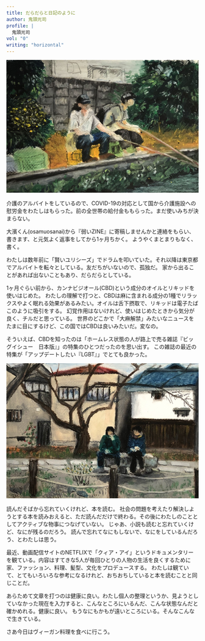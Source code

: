 ```yaml
---
title: だらだらと日記のように
author: 鬼頭光司
profile: |
  鬼頭光司
vol: "0"
writing: "horizontal"
---
```


![※小林健太郎「阿佐ヶ谷の釣り堀」](※小林健太郎「阿佐ヶ谷の釣り堀」.jpg)

介護のアルバイトをしているので、COVID-19の対応として国から介護施設への慰労金をわたしはもらった。前の全世帯の給付金ももらった。まだ使いみちが決まらない。

大濱くん(osamuosanai)から『弱いZINE』に寄稿しませんかと連絡をもらい、書きます、と元気よく返事をしてから1ヶ月ちかく。
ようやくまとまりもなく、書く。

わたしは数年前に「賢いユリシーズ」でドラムを叩いていた。それ以降は東京都でアルバイトを転々としている。友だちがいないので、孤独だ。
家から出ることがあれば出ないこともあり、だらだらとしている。

1ヶ月ぐらい前から、カンナビジオール(CBD)という成分のオイルとリキッドを使いはじめた。
わたしの理解で打つと、CBDは麻に含まれる成分の1種でリラックスやよく眠れる効果があるみたい。オイルは舌下摂取で、リキッドは電子たばこのように吸引をする。
幻覚作用はないけれど、使いはじめたときから気分が良く、チルだと思っている。
世界のどこかで「大麻解禁」みたいなニュースをたまに目にするけど、この国ではCBDは良いみたいだ。変なの。

そういえば、CBDを知ったのは「ホームレス状態の人が路上で売る雑誌『ビッグイシュー　日本版』」の特集のひとつだったのを思い出す。
この雑誌の最近の特集が「アップデートしたい『LGBT』」でとても良かった。

![※小林健太郎「学生時代によく散歩した哲学の道」](※小林健太郎「学生時代によく散歩した哲学の道」.jpg)

読んだそばから忘れていくけれど、本を読む。
社会の問題を考えたり解決しようとする本を読みおえると、ただ読んだだけで終わる。その後にわたしのこととしてアクティブな物事につなげていない。
じゃあ、小説も読むと忘れていくけど、なにが残るのだろう。
読んで忘れてなにもしないで、なにをしているんだろう、とわたしは思う。

最近、動画配信サイトのNETFLIXで「クィア・アイ」というドキュメンタリーを観ている。内容はすてきな5人が毎回ひとりの人物の生活を良くするために家、ファッション、料理、髪型、文化をプロデュースする。
わたしは観ていて、とてもいろいろな参考になるけれど、おちおちしていると本を読むことと同じことだ。

あらためて文章を打つのは健康に良い。わたし個人の整理というか、見ようとしていなかった現在を入力すると、こんなところにいるんだ、こんな状態なんだと確かめれる。健康に良い。
もうなにもかもが遠いところにいる。そんなこんなで生きている。

さあ今日はヴィーガン料理を食べに行こう。
